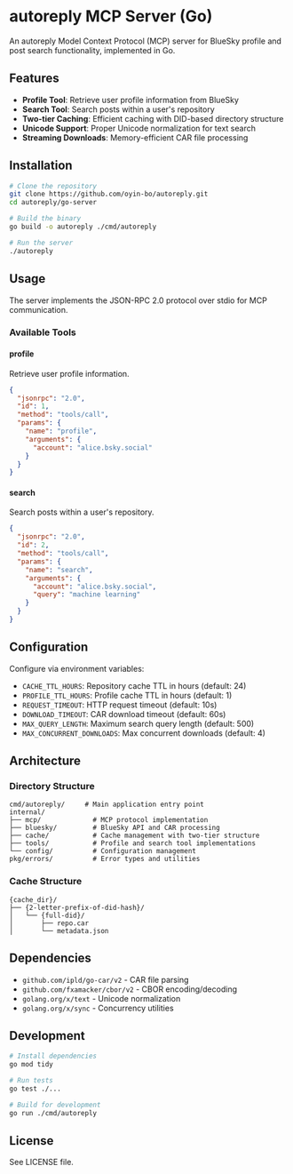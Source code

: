 # autoreply MCP Server (Go)

An autoreply Model Context Protocol (MCP) server for BlueSky profile and post search functionality, implemented in Go.

## Features

- **Profile Tool**: Retrieve user profile information from BlueSky
- **Search Tool**: Search posts within a user's repository
- **Two-tier Caching**: Efficient caching with DID-based directory structure
- **Unicode Support**: Proper Unicode normalization for text search
- **Streaming Downloads**: Memory-efficient CAR file processing

## Installation

```bash
# Clone the repository
git clone https://github.com/oyin-bo/autoreply.git
cd autoreply/go-server

# Build the binary
go build -o autoreply ./cmd/autoreply

# Run the server
./autoreply
```

## Usage

The server implements the JSON-RPC 2.0 protocol over stdio for MCP communication.

### Available Tools

#### profile

Retrieve user profile information.

```json
{
  "jsonrpc": "2.0",
  "id": 1,
  "method": "tools/call",
  "params": {
    "name": "profile",
    "arguments": {
      "account": "alice.bsky.social"
    }
  }
}
```

#### search

Search posts within a user's repository.

```json
{
  "jsonrpc": "2.0",
  "id": 2,
  "method": "tools/call",
  "params": {
    "name": "search",
    "arguments": {
      "account": "alice.bsky.social",
      "query": "machine learning"
    }
  }
}
```

## Configuration

Configure via environment variables:

- `CACHE_TTL_HOURS`: Repository cache TTL in hours (default: 24)
- `PROFILE_TTL_HOURS`: Profile cache TTL in hours (default: 1)
- `REQUEST_TIMEOUT`: HTTP request timeout (default: 10s)
- `DOWNLOAD_TIMEOUT`: CAR download timeout (default: 60s)
- `MAX_QUERY_LENGTH`: Maximum search query length (default: 500)
- `MAX_CONCURRENT_DOWNLOADS`: Max concurrent downloads (default: 4)

## Architecture

### Directory Structure

```
cmd/autoreply/     # Main application entry point
internal/
├── mcp/             # MCP protocol implementation
├── bluesky/         # BlueSky API and CAR processing
├── cache/           # Cache management with two-tier structure
├── tools/           # Profile and search tool implementations
└── config/          # Configuration management
pkg/errors/          # Error types and utilities
```

### Cache Structure

```
{cache_dir}/
├── {2-letter-prefix-of-did-hash}/
│   └── {full-did}/
│       ├── repo.car
│       └── metadata.json
```

## Dependencies

- `github.com/ipld/go-car/v2` - CAR file parsing
- `github.com/fxamacker/cbor/v2` - CBOR encoding/decoding
- `golang.org/x/text` - Unicode normalization
- `golang.org/x/sync` - Concurrency utilities

## Development

```bash
# Install dependencies
go mod tidy

# Run tests
go test ./...

# Build for development
go run ./cmd/autoreply
```

## License

See LICENSE file.
